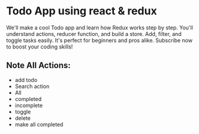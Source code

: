 
# Todo App using react & redux

We'll make a cool Todo app and learn how Redux works step by step. You'll understand actions, reducer function, and build a store. Add, filter, and toggle tasks easily. It's perfect for beginners and pros alike. Subscribe now to boost your coding skills! 


## Note All Actions:
- add todo
- Search action
- All
- completed
- incomplete
- toggle
- delete
- make all completed

